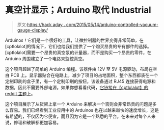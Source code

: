 # 真空计显示；Arduino 取代 Industrial

> 原文:[https://hack aday . com/2015/05/14/arduino-controlled-vacuum-gauge-display/](https://hackaday.com/2015/05/14/arduino-controlled-vacuum-gauge-display/)

Arduinos！它们是一个很好的工具，让微控制器的世界变得非常简单，在[cptlolalot]的情况下，它们也给我们提供了一个购买昂贵的专有部件的选择。[cptlolalot]需要一个昂贵的真空泵的计量器，而不是购买一个昂贵的零件，在 Arduino 周围建立了一个电路来监控真空。

这个项目超越了简单的 Arduino 编程。该器件由 12V 至 5V 电源驱动，布局在空白 PCB 上。显示器贴合在电路上，减少了项目的占地面积，整个东西都装在一个定制印刷的盒子里，有一个定制印刷的按钮。该设备通过 RJ45 连接获得电源和数据，因此不需要外部电源。如果你想看看代码，[它链接在【cptlolalot】的 reddit 主题](https://www.reddit.com/r/arduino/comments/35l673/arduino_controlled_vacuum_gauge_display/)上。

这个项目展示了从货架上拿一个 Arduino 来解决一个否则会非常昂贵的问题是多么容易。我们已经看到工业应用中的 Arduinos 也在以越来越快的速度增长，这是有希望的，不仅因为它便宜，而且因为它是一个熟悉的平台，在未来对每个人来说，修理和破解都更加容易。